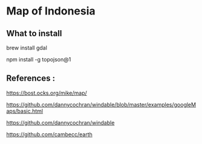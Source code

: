 # Map of Indonesia

## What to install

brew install gdal

npm install -g topojson@1

## References : 
https://bost.ocks.org/mike/map/

https://github.com/dannycochran/windable/blob/master/examples/googleMaps/basic.html

https://github.com/dannycochran/windable

https://github.com/cambecc/earth
